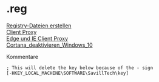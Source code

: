 # .reg


[Registry-Dateien erstellen](https://itler.net/windows-reg-datei-erstellen-so-erstellt-man-registry-dateien/)<br>
[Client Proxy](https://support.microsoft.com/de-de/help/819961/how-to-configure-client-proxy-server-settings-by-using-a-registry-file)<br>
[Edge und IE Client Proxy](https://www.windows-faq.de/2016/08/10/proxy-server-einstellungen-per-gpo-korrekt-verteilen/)<br>
[Cortana_deaktivieren_Windows_10](https://www.deskmodder.de/wiki/index.php/Cortana_deaktivieren_Windows_10)

Kommentare

`; This will delete the key below because of the - sign`<br>
`[-HKEY_LOCAL_MACHINE\SOFTWARE\SavillTech\key]`
